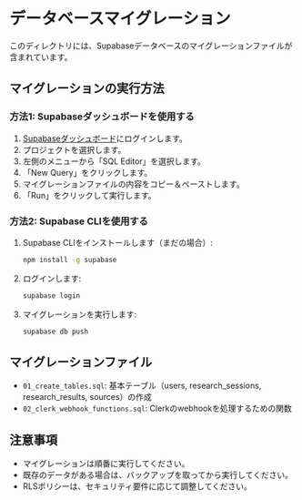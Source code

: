 # データベースマイグレーション

このディレクトリには、Supabaseデータベースのマイグレーションファイルが含まれています。

## マイグレーションの実行方法

### 方法1: Supabaseダッシュボードを使用する

1. [Supabaseダッシュボード](https://app.supabase.io)にログインします。
2. プロジェクトを選択します。
3. 左側のメニューから「SQL Editor」を選択します。
4. 「New Query」をクリックします。
5. マイグレーションファイルの内容をコピー＆ペーストします。
6. 「Run」をクリックして実行します。

### 方法2: Supabase CLIを使用する

1. Supabase CLIをインストールします（まだの場合）:
   ```bash
   npm install -g supabase
   ```

2. ログインします:
   ```bash
   supabase login
   ```

3. マイグレーションを実行します:
   ```bash
   supabase db push
   ```

## マイグレーションファイル

- `01_create_tables.sql`: 基本テーブル（users, research_sessions, research_results, sources）の作成
- `02_clerk_webhook_functions.sql`: Clerkのwebhookを処理するための関数

## 注意事項

- マイグレーションは順番に実行してください。
- 既存のデータがある場合は、バックアップを取ってから実行してください。
- RLSポリシーは、セキュリティ要件に応じて調整してください。
